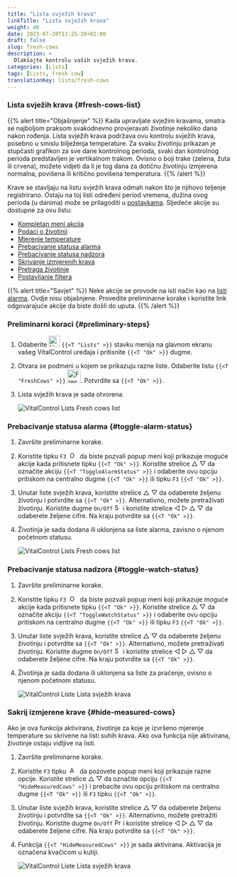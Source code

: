 ```yaml
---
title: "Lista svježih krava"
linkTitle: "Lista svježih krava"
weight: 40
date: 2023-07-28T13:25:28+02:00
draft: false
slug: fresh-cows
description: >
  Olakšajte kontrolu vaših svježih krava.
categories: [Lists]
tags: [Lists, fresh cow]
translationKey: lists/fresh-cows
---
```

### Lista svježih krava {#fresh-cows-list}

{{% alert title="Objašnjenje" %}}
Kada upravljate svježim kravama, smatra se najboljom praksom svakodnevno provjeravati životinje nekoliko dana nakon rođenja. Lista svježih krava podržava ovu kontrolu svježih krava, posebno u smislu bilježenja temperature. Za svaku životinju prikazan je stupčasti grafikon za sve dane kontrolnog perioda, svaki dan kontrolnog perioda predstavljen je vertikalnom trakom. Ovisno o boji trake (zelena, žuta ili crvena), možete vidjeti da li je tog dana za dotičnu životinju izmjerena normalna, povišena ili kritično povišena temperatura.
{{% /alert %}}

Krave se stavljaju na listu svježih krava odmah nakon što je njihovo teljenje registrirano. Ostaju na toj listi određeni period vremena, dužina ovog perioda (u danima) može se prilagoditi u [postavkama](../../settings/data-acquisition/#control-period-of-fresh-cows).
 Sljedeće akcije su dostupne za ovu listu:

- [Kompletan meni akcija](../alarm/#full-action-menu)
- [Podaci o životinji](../alarm/#animal-data)
- [Mjerenje temperature](../alarm/#take-temperature)
- [Prebacivanje statusa alarma](#toggle-alarm-status)
- [Prebacivanje statusa nadzora](#toggle-watch-status)
- [Skrivanje izmjerenih krava](#hide-measured-cows)
- [Pretraga životinje](../alarm/#search-animal)
- [Postavljanje filtera](../alarm/#set-filter)

{{% alert title="Savjet" %}}
Neke akcije se provode na isti način kao na [listi alarma](../alarm). Ovdje nisu objašnjene. Provedite preliminarne korake i koristite link odgovarajuće akcije da biste došli do uputa.
{{% /alert %}}

### Preliminarni koraci {#preliminary-steps}

1. Odaberite <img src="/icons/main/lists.svg" width="25" align="bottom" alt="Lists" /> `{{<T "Lists" >}}` stavku menija na glavnom ekranu vašeg VitalControl uređaja i pritisnite `{{<T "Ok" >}}` dugme.

2. Otvara se podmeni u kojem se prikazuju razne liste. Odaberite listu `{{<T "FreshCows" >}}` <img src="/icons/lists/freshcows.svg" width="30" align="bottom" alt="Fresh-cows" />. Potvrdite sa `{{<T "Ok" >}}`.

3. Lista svježih krava je sada otvorena.

   ![VitalControl Lists Fresh cows list](../images/firststeps4.png "Fresh cow list")

### Prebacivanje statusa alarma {#toggle-alarm-status}

1. Završite preliminarne korake.

2. Koristite tipku `F3` &nbsp;<img src="/icons/footer/open-popup.svg" width="15" align="bottom" alt="Open popup" />&nbsp; da biste pozvali popup meni koji prikazuje moguće akcije kada pritisnete tipku `{{<T "Ok" >}}`. Koristite strelice △ ▽ da označite akciju `{{<T "ToggleAlarmStatus" >}}` i odaberite ovu opciju pritiskom na centralno dugme `{{<T "Ok" >}}` ili tipku `F3` `{{<T "Ok" >}}`.

3. Unutar liste svježih krava, koristite strelice △ ▽ da odaberete željenu životinju i potvrdite sa `{{<T "Ok" >}}`. Alternativno, možete pretraživati životinju. Koristite dugme `On/Off` <img src="/icons/footer/search.svg" width="15" align="bottom" alt="Search" /> i koristite strelice ◁ ▷ △ ▽ da odaberete željene cifre. Na kraju potvrdite sa `{{<T "Ok" >}}`.

4. Životinja je sada dodana ili uklonjena sa liste alarma, zavisno o njenom početnom statusu.

   ![VitalControl Lists Fresh cows list](../images/togglealarmstatus.png "Toggle alarm status")

### Prebacivanje statusa nadzora {#toggle-watch-status}

1. Završite preliminarne korake.

2. Koristite tipku `F3` &nbsp;<img src="/icons/footer/open-popup.svg" width="15" align="bottom" alt="Open popup" />&nbsp; da biste pozvali popup meni koji prikazuje moguće akcije kada pritisnete tipku `{{<T "Ok" >}}`. Koristite strelice △ ▽ da označite akciju `{{<T "ToggleWatchStatus" >}}` i odaberite ovu opciju pritiskom na centralno dugme `{{<T "Ok" >}}` ili tipku `F3` `{{<T "Ok" >}}`.

3. Unutar liste svježih krava, koristite strelice △ ▽ da odaberete željenu životinju i potvrdite sa `{{<T "Ok" >}}`. Alternativno, možete pretraživati životinju. Koristite dugme `On/Off` <img src="/icons/footer/search.svg" width="15" align="bottom" alt="Search" /> i koristite strelice ◁ ▷ △ ▽ da odaberete željene cifre. Na kraju potvrdite sa `{{<T "Ok" >}}`.


4. Životinja je sada dodana ili uklonjena sa liste za praćenje, ovisno o njenom početnom statusu.

   ![VitalControl Liste Lista svježih krava](../images/togglewatchstatus.png "Prebaci status praćenja")

### Sakrij izmjerene krave {#hide-measured-cows}

Ako je ova funkcija aktivirana, životinje za koje je izvršeno mjerenje temperature su skrivene na listi suhih krava. Ako ova funkcija nije aktivirana, životinje ostaju vidljive na listi.

1. Završite preliminarne korake.

2. Koristite `F3` tipku &nbsp;<img src="/icons/footer/open-popup.svg" width="15" align="bottom" alt="Akcije" />&nbsp; da pozovete popup meni koji prikazuje razne opcije. Koristite strelice △ ▽ da označite opciju `{{<T "HideMeasuredCows" >}}` i prebacite ovu opciju pritiskom na centralno dugme `{{<T "Ok" >}}` ili `F3` tipku `{{<T "Ok" >}}`.

3. Unutar liste svježih krava, koristite strelice △ ▽ da odaberete željenu životinju i potvrdite sa `{{<T "Ok" >}}`. Alternativno, možete pretražiti životinju. Koristite dugme `On/Off` <img src="/icons/footer/search.svg" width="15" align="bottom" alt="Pretraga" /> i koristite strelice ◁ ▷ △ ▽ da odaberete željene cifre. Na kraju potvrdite sa `{{<T "Ok" >}}`.

4. Funkcija `{{<T "HideMeasuredCows" >}}` je sada aktivirana. Aktivacija je označena kvačicom u kutiji.

   ![VitalControl Liste Lista svježih krava](../images/hidemeasuredcows.png "Sakrij izmjerene krave")
